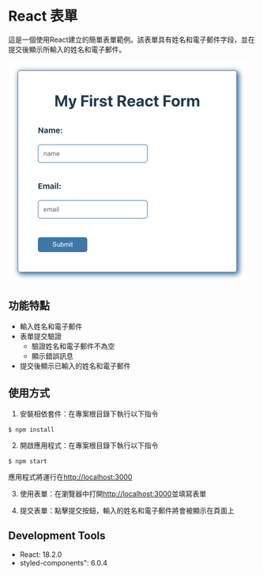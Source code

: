 # React 表單

這是一個使用React建立的簡單表單範例。該表單具有姓名和電子郵件字段，並在提交後顯示所輸入的姓名和電子郵件。

![Project Image](https://github.com/ailsayang999/My_First_React_Form/blob/main/public/3-1_A3_AilsaYang.png)

## 功能特點

- 輸入姓名和電子郵件
- 表單提交驗證
  - 驗證姓名和電子郵件不為空
  - 顯示錯誤訊息
- 提交後顯示已輸入的姓名和電子郵件

## 使用方式

1. 安裝相依套件：在專案根目錄下執行以下指令
```
$ npm install
```

2. 開啟應用程式：在專案根目錄下執行以下指令
```
$ npm start
```

應用程式將運行在[http://localhost:3000](http://localhost:3000)

3. 使用表單：在瀏覽器中打開[http://localhost:3000](http://localhost:3000)並填寫表單

4. 提交表單：點擊提交按鈕，輸入的姓名和電子郵件將會被顯示在頁面上

## Development Tools
* React: 18.2.0
* styled-components": 6.0.4

